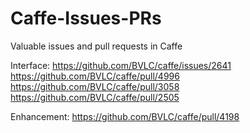 # Caffe-Issues-PRs
Valuable  issues and pull requests in Caffe

Interface:
https://github.com/BVLC/caffe/issues/2641
https://github.com/BVLC/caffe/pull/4996
https://github.com/BVLC/caffe/pull/3058
https://github.com/BVLC/caffe/pull/2505


Enhancement:
https://github.com/BVLC/caffe/pull/4198
